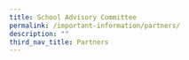 ```yaml
---
title: School Advisory Committee
permalink: /important-information/partners/
description: ""
third_nav_title: Partners
---
```


